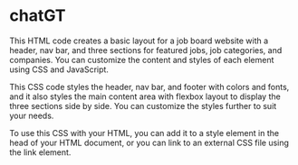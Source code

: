 # chatGT

This HTML code creates a basic layout for a job board website with a header, nav bar, and three sections for featured jobs, job categories, and companies. You can customize the content and styles of each element using CSS and JavaScript.

This CSS code styles the header, nav bar, and footer with colors and fonts, and it also styles the main content area with flexbox layout to display the three sections side by side. You can customize the styles further to suit your needs.

To use this CSS with your HTML, you can add it to a style element in the head of your HTML document, or you can link to an external CSS file using the link element.